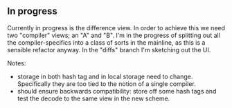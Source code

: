 In progress
-----------

Currently in progress is the difference view. In order to achieve this we need two "compiler" views; an "A" and "B". I'm in the progress of splitting out all the compiler-specifics into a class of sorts in the mainline, as this is a sensible refactor anyway. In the "diffs" branch I'm sketching out the UI.

Notes:

* storage in both hash tag and in local storage need to change. Specifically they are too tied to the notion of a single compiler.
* should ensure backwards compatibility: store off some hash tags and test the decode to the same view in the new scheme.
